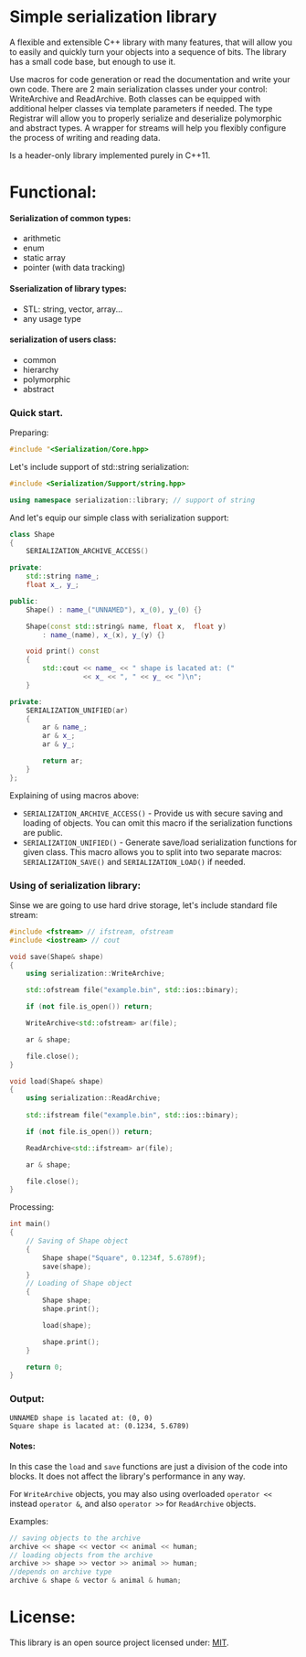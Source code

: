 # Simple serialization library

A flexible and extensible C++ library with many features, that will allow you to easily
and quickly turn your objects into a sequence of bits.
The library has a small code base, but enough to use it.

Use macros for code generation or read the documentation and write your own code.
There are 2 main serialization classes under your control: WriteArchive and ReadArchive.
Both classes can be equipped with additional helper classes via template parameters if needed.
The type Registrar will allow you to properly serialize and deserialize polymorphic and abstract types.
A wrapper for streams will help you flexibly configure the process of writing and reading data.

Is a header-only library implemented purely in C++11.

# Functional:

#### Serialization of common types:
- arithmetic
- enum
- static array
- pointer (with data tracking)
#### Sserialization of library types:
- STL: string, vector, array...
- any usage type
#### serialization of users class:
- common
- hierarchy
- polymorphic
- abstract

### Quick start.

Preparing:

```C++
#include "<Serialization/Core.hpp>
```
Let's include support of std::string serialization:
```C++
#include <Serialization/Support/string.hpp>

using namespace serialization::library; // support of string
```
And let's equip our simple class with serialization support:
```C++
class Shape
{
    SERIALIZATION_ARCHIVE_ACCESS()

private:
    std::string name_;
    float x_, y_;

public:
    Shape() : name_("UNNAMED"), x_(0), y_(0) {}

    Shape(const std::string& name, float x,  float y)
        : name_(name), x_(x), y_(y) {}

    void print() const
    {
        std::cout << name_ << " shape is lacated at: ("
                  << x_ << ", " << y_ << ")\n";
    }

private:
    SERIALIZATION_UNIFIED(ar)
    {
        ar & name_;
        ar & x_;
        ar & y_;

        return ar;
    }
};
```
Explaining of using macros above:
- ```SERIALIZATION_ARCHIVE_ACCESS()``` - Provide us with secure saving and loading of objects.
You can omit this macro if the serialization functions are public.
- ```SERIALIZATION_UNIFIED()``` - Generate save/load serialization functions for given class.
This macro allows you to split into two separate macros: ```SERIALIZATION_SAVE()``` and ```SERIALIZATION_LOAD()``` if needed.

### Using of serialization library:

Sinse we are going to use hard drive storage, let's include standard file stream:
```C++
#include <fstream> // ifstream, ofstream
#include <iostream> // cout
```
```C++
void save(Shape& shape)
{
    using serialization::WriteArchive;

    std::ofstream file("example.bin", std::ios::binary);

    if (not file.is_open()) return;

    WriteArchive<std::ofstream> ar(file);

    ar & shape;

    file.close();
}
```
```C++
void load(Shape& shape)
{
    using serialization::ReadArchive;
    
    std::ifstream file("example.bin", std::ios::binary);

    if (not file.is_open()) return;

    ReadArchive<std::ifstream> ar(file);

    ar & shape;

    file.close();
}
```
Processing:
```C++
int main()
{
    // Saving of Shape object
    {
        Shape shape("Square", 0.1234f, 5.6789f);
        save(shape);
    }
    // Loading of Shape object
    {
        Shape shape;
        shape.print();

        load(shape);

        shape.print();
    }

    return 0;
}
```
### Output:
```console
UNNAMED shape is lacated at: (0, 0)
Square shape is lacated at: (0.1234, 5.6789)
```
#### Notes:
In this case the ```load``` and ```save``` functions are just a division of the code into blocks.
It does not affect the library's performance in any way.

For ```WriteArchive``` objects, you may also using overloaded ```operator <<``` instead ```operator &```,
and also ```operator >>``` for ```ReadArchive``` objects.

Examples:
```C++
// saving objects to the archive
archive << shape << vector << animal << human;
// loading objects from the archive
archive >> shape >> vector >> animal >> human;
//depends on archive type
archive & shape & vector & animal & human;
```

# License:
This library is an open source project licensed under: [MIT](https://opensource.org/licenses/MIT).
